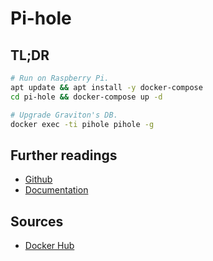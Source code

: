 # Pi-hole

## TL;DR

```sh
# Run on Raspberry Pi.
apt update && apt install -y docker-compose
cd pi-hole && docker-compose up -d

# Upgrade Graviton's DB.
docker exec -ti pihole pihole -g
```

## Further readings

- [Github]
- [Documentation]

## Sources

- [Docker Hub]

[docker hub]: https://hub.docker.com/r/pihole/pihole
[documentation]: https://docs.pi-hole.net/
[github]: https://github.com/pi-hole/docker-pi-hole/
